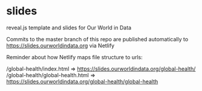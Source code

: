 # slides

reveal.js template and slides for Our World in Data

Commits to the master branch of this repo are published automatically to https://slides.ourworldindata.org via Netlify

Reminder about how Netlify maps file structure to urls:

/global-health/index.html => https://slides.ourworldindata.org/global-health/
/global-health/global-health.html => https://slides.ourworldindata.org/global-health/global-health
